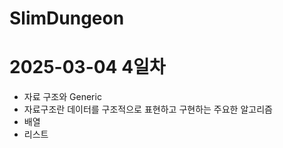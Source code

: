 # SlimDungeon

# 2025-03-04 4일차

- 자료 구조와 Generic
- 자료구조란 데이터를 구조적으로 표현하고 구현하는 주요한 알고리즘
- 배열
- 리스트

